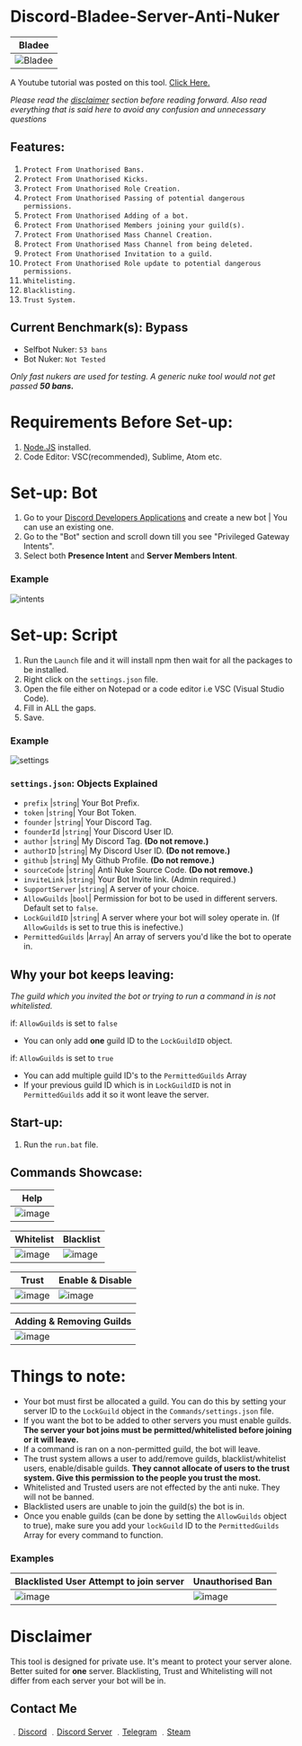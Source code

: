 # Discord-Bladee-Server-Anti-Nuker

| Bladee | 
| ------------- | 
| ![Bladee](https://media.discordapp.net/attachments/818734089724493855/819657745376608356/unknown.png) |

A Youtube tutorial was posted on this tool. [Click Here.](https://www.youtube.com/watch?v=TSlY4N0Tlo4)

*Please read the [disclaimer](https://github.com/17teen/Discord-Bladee-Server-Anti-Nuker#disclaimer) section before reading forward. Also read everything that is said here to avoid any confusion and unnecessary questions*

## Features:
1. `Protect From Unathorised Bans.`
2. `Protect From Unathorised Kicks.`
3. `Protect From Unathorised Role Creation.`
4. `Protect From Unathorised Passing of potential dangerous permissions.`
5. `Protect From Unathorised Adding of a bot.`
6. `Protect From Unathorised Members joining your guild(s).`
7. `Protect From Unathorised Mass Channel Creation.`
8. `Protect From Unathorised Mass Channel from being deleted.`
9. `Protect From Unathorised Invitation to a guild.`
10. `Protect From Unathorised Role update to potential dangerous permissions.`
11. `Whitelisting.`
12. `Blacklisting.`
13. `Trust System.`

## Current Benchmark(s): Bypass

- Selfbot Nuker: `53 bans`
- Bot Nuker: `Not Tested`

*Only fast nukers are used for testing. A generic nuke tool would not get passed **50 bans.***


# Requirements Before Set-up:

1. [Node.JS](https://nodejs.org/en/) installed.
2. Code Editor: VSC(recommended), Sublime, Atom etc.

# Set-up: Bot

1. Go to your [Discord Developers Applications](https://discord.com/developers/applications) and create a new bot | You can use an existing one.
2. Go to the "Bot" section and scroll down till you see "Privileged Gateway Intents".
3. Select both **Presence Intent** and **Server Members Intent**.

### Example

![intents](https://media.discordapp.net/attachments/782211920416735252/789810856460419092/unknown.png?width=1409&height=400)

# Set-up: Script

1. Run the `Launch` file and it will install npm then wait for all the packages to be installed.
1. Right click on the `settings.json` file.
2. Open the file either on Notepad or a code editor i.e VSC (Visual Studio Code).
3. Fill in ALL the gaps.
4. Save.

### Example

![settings](https://media.discordapp.net/attachments/818734089724493855/819660501964685342/unknown.png)

### `settings.json`: Objects Explained

* `prefix` |`string`| Your Bot Prefix.
* `token` |`string`| Your Bot Token.
* `founder` |`string`| Your Discord Tag.
* `founderId` |`string`| Your Discord User ID.
* `author` |`string`| My Discord Tag. **(Do not remove.)**
* `authorID` |`string`| My Discord User ID. **(Do not remove.)**
* `github` |`string`| My Github Profile. **(Do not remove.)**
* `sourceCode` |`string`| Anti Nuke Source Code. **(Do not remove.)**
* `inviteLink` |`string`| Your Bot Invite link. (Admin required.)
* `SupportServer` |`string`| A server of your choice. 
* `AllowGuilds` |`bool`| Permission for bot to be used in different servers. Default set to `false`.
* `LockGuildID` |`string`| A server where your bot will soley operate in. (If `AllowGuilds` is set to true this is inefective.)
* `PermittedGuilds` |`Array`| An array of servers you'd like the bot to operate in.

## Why your bot keeps leaving:

*The guild which you invited the bot or trying to run a command in is not whitelisted.*

if: `AllowGuilds` is set to `false`

- You can only add **one** guild ID to the `LockGuildID` object.

if: `AllowGuilds` is set to `true`

- You can add multiple guild ID's to the `PermittedGuilds` Array
- If your previous guild ID which is in `LockGuildID` is not in `PermittedGuilds` add it so it wont leave the server.

## Start-up:

1. Run the `run.bat` file.

## Commands Showcase:

| Help | 
| ------------- | 
| ![image](https://user-images.githubusercontent.com/71920969/110853651-c91be880-82ab-11eb-8f36-c4701a84ee29.png) |

| Whitelist | Blacklist | 
| ------------- | ------------- |
| ![image](https://user-images.githubusercontent.com/71920969/110852356-2d3dad00-82aa-11eb-98b9-077a2f4a69dc.png) | ![image](https://user-images.githubusercontent.com/71920969/110852400-3af33280-82aa-11eb-9c33-96db6cd31300.png) |

| Trust | Enable & Disable |
| ------------- | ------------- |
![image](https://user-images.githubusercontent.com/71920969/110852427-434b6d80-82aa-11eb-88fb-1e473df4c962.png) | ![image](https://user-images.githubusercontent.com/71920969/110852448-4ba3a880-82aa-11eb-88f2-fe33b4ad550c.png) |

| Adding & Removing Guilds | 
| ------------- | 
| ![image](https://user-images.githubusercontent.com/71920969/110852916-de444780-82aa-11eb-9d13-95bd70c492fb.png) |

# Things to note:

- Your bot must first be allocated a guild. You can do this by setting your server ID to the `LockGuild` object in the `Commands/settings.json` file.
- If you want the bot to be added to other servers you must enable guilds. **The server your bot joins must be permitted/whitelisted before joining or it will leave.**
- If a command is ran on a non-permitted guild, the bot will leave.
- The trust system allows a user to add/remove guilds, blacklist/whitelist users, enable/disable guilds. **They cannot allocate of users to the trust system. Give this permission to the people you trust the most.**
- Whitelisted and Trusted users are not effected by the anti nuke. They will not be banned.
- Blacklisted users are unable to join the guild(s) the bot is in.
- Once you enable guilds (can be done by setting the `AllowGuilds` object to true), make sure you add your `lockGuild` ID to the `PermittedGuilds` Array for every command to function.

### Examples

| Blacklisted User Attempt to join server | Unauthorised Ban |
| ------------- | ------------- |
![image](https://media.discordapp.net/attachments/818734089724493855/818752071330168852/unknown.png) | ![image](https://media.discordapp.net/attachments/818734089724493855/819092601478971412/unknown.png) |

# Disclaimer

This tool is designed for private use. It's meant to protect your server alone. Better suited for **one** server. Blacklisting, Trust and Whitelisting will not differ from each server your bot will be in.


## Contact Me

﹒[Discord](https://discord.com/users/709827684888215582)
﹒[Discord Server](https://discord.gg/CCe5cFtsq7)
﹒[Telegram](https://t.me/clairvoyant7teen)
﹒[Steam](https://steamcommunity.com/id/seven777teen/)

